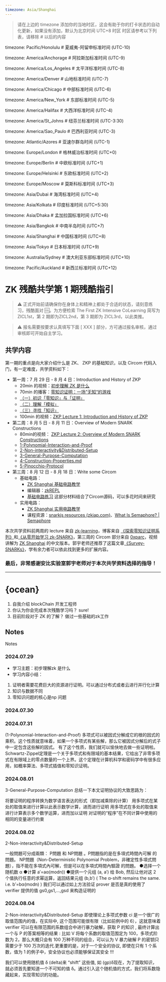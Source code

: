 ```yaml
---
timezone: Asia/Shanghai
---
```


> 请在上边的 timezone 添加你的当地时区，这会有助于你的打卡状态的自动化更新，如果没有添加，默认为北京时间 UTC+8 时区
> 时区请参考以下列表，请移除 # 以后的内容

timezone: Pacific/Honolulu # 夏威夷-阿留申标准时间 (UTC-10)

timezone: America/Anchorage # 阿拉斯加标准时间 (UTC-9)

timezone: America/Los_Angeles # 太平洋标准时间 (UTC-8)

timezone: America/Denver # 山地标准时间 (UTC-7)

timezone: America/Chicago # 中部标准时间 (UTC-6)

timezone: America/New_York # 东部标准时间 (UTC-5)

timezone: America/Halifax # 大西洋标准时间 (UTC-4)

timezone: America/St_Johns # 纽芬兰标准时间 (UTC-3:30)

timezone: America/Sao_Paulo # 巴西利亚时间 (UTC-3)

timezone: Atlantic/Azores # 亚速尔群岛时间 (UTC-1)

timezone: Europe/London # 格林威治标准时间 (UTC+0)

timezone: Europe/Berlin # 中欧标准时间 (UTC+1)

timezone: Europe/Helsinki # 东欧标准时间 (UTC+2)

timezone: Europe/Moscow # 莫斯科标准时间 (UTC+3)

timezone: Asia/Dubai # 海湾标准时间 (UTC+4)

timezone: Asia/Kolkata # 印度标准时间 (UTC+5:30)

timezone: Asia/Dhaka # 孟加拉国标准时间 (UTC+6)

timezone: Asia/Bangkok # 中南半岛时间 (UTC+7)

timezone: Asia/Shanghai # 中国标准时间 (UTC+8)

timezone: Asia/Tokyo # 日本标准时间 (UTC+9)

timezone: Australia/Sydney # 澳大利亚东部标准时间 (UTC+10)

timezone: Pacific/Auckland # 新西兰标准时间 (UTC+12)

# ZK 残酷共学第 1 期残酷指引

> ⚠️ 正式开始前请确保你在身体上和精神上都处于合适的状态，请刻意练习，残酷面对 🆒。为方便检索 The First ZK Intensive CoLearning 简写为 ZICL1st，第 2 期即为ZICL2nd，第 3 期即为 ZICL3rd，以此类推。

> ⚠️ 报名需要按要求认真填写下面 [ XXX ] 部分，方可通过报名审核，通过审核即可开始自主学习。

## 共学内容

第一期的重点是向大家介绍什么是 ZK、 ZKP 的基础知识，以及 Circom 代码入门，有一定难度，共学资料如下：

- 第一周：7 月 29 日 - 8 月 4 日：Introduction and History of ZKP
    - 20min 的视频：[初步理解 ZK 是什么](https://www.youtube.com/watch?v=fOGdb1CTu5c)
    - 70min 的播客：[零知识证明：一场”无知“的游戏](https://www.xiaoyuzhoufm.com/episode/6672a76bb6a8412729e0b103)
    - [（一）初识「零知识」与「证明」](https://learn.z2o-k7e.world/zkp-intro/1/zkp-back.html)
    - [（二）理解「模拟」](https://learn.z2o-k7e.world/zkp-intro/2/zkp-simu.html)
    - [（三）寻找「知识」](https://learn.z2o-k7e.world/zkp-intro/3/zkp-pok.html)
    - 100min 的视频：[ZKP Lecture 1: Introduction and History of ZKP](https://www.youtube.com/watch?v=uchjTIlPzFo)
- 第二周：8 月 5 日 - 8 月 11 日：Overview of Modern SNARK Constructions
    - 80min的视频： [ZKP Lecture 2: Overview of Modern SNARK Constructions](https://www.youtube.com/watch?v=bGEXYpt3sj0)
    - [1-Polynomial-Interaction-and-Proof](https://learn.z2o-k7e.world/zk-snarks/1-Polynomial-Interaction-and-Proof.html)
    - [2-Non-interactivity&Distributed-Setup](https://learn.z2o-k7e.world/zk-snarks/2-Non-interactivity&Distributed-Setup.html)
    - [3-General-Purpose-Computation](https://learn.z2o-k7e.world/zk-snarks/3-General-Purpose-Computation.html)
    - [4-Construction-Properties.md](https://learn.z2o-k7e.world/zk-snarks/4-Construction-Properties.html)
    - [5-Pinocchio-Protocol](https://learn.z2o-k7e.world/zk-snarks/5-Pinocchio-Protocol.html)
- 第三周：8 月 12 日 - 8 月 18 日：Write some Circom
    - 基础电路：
        - [ZK Shanghai 基础电路教学](https://www.youtube.com/watch?v=CTJ1JkYLiyw&ab_channel=SutuLabs)
        - 编辑器：[zkREPL](https://zkrepl.dev/)
        - [基础电路练习](https://github.com/wenjin1997/zkshanghai-workshop/blob/main/lecture2-homework.md) 这部分材料结合了Circom源码，可以多花时间来研究
    - 实用电路：
        - [ZK Shanghai 实用电路教学](https://www.youtube.com/watch?v=smJz5RdY0Nc)
        - 课程资源：[snarkjs resources (zkiap.com)](https://zkiap.com/snarkjs)、[What Is Semaphore? | Semaphore](https://docs.semaphore.pse.dev/)

本次共学资料前两周的 lecture 来自 [zk-learning](https://zk-learning.org/)，博客来自 [《探索零知识证明系列》](https://learn.z2o-k7e.world/zkp-intro/toc.html)和[《从零开始学习 zk-SNARK》](https://learn.z2o-k7e.world/zk-snarks/toc.html)，第三周的 Circom 部分来自 [0xparc](https://zkiap.com/)，视频讲解为 [ZK Shanghai](https://zkshanghai.xyz/) 的中文版本。郭宇老师还推荐了这篇文章[《Survey-SNARKs》](https://www.di.ens.fr/~nitulesc/files/Survey-SNARKs.pdf)，学有余力者可以依此找到更多的扩展内容。

### **最后，非常感谢安比实验室郭宇老师对于本次共学资料选择的指导！**

---

# {ocean}
1. 自我介绍
blockChain 开发工程师
2. 你认为你会完成本次残酷学习吗？
sure!
3. 目前阶段对于 ZK 的了解？
做过一些基础的zk工作

## Notes

<!-- Content_START -->


Notes
### 2024.07.29
- 学习主题：初步理解zk 是什么
- 学习内容小结：
1. 证明者需要花费巨大的资源进行证明。可以通过分布式或者云进行并行化计算
2. 知识与数据不同
3. 零知识问题的核心是np 问题

### 2024.07.30

### 2024.07.31 
(1-Polynomial-Interaction-and-Proof)
多项式可以被因式分解成它的根的因式的乘积。这个性质就意味着，如果一个多项式有某些解，那么它被因式分解后的式子中一定包含这些解的因式。 有了这个性质，我们就可以愉快地去做一些证明啦。
Schwartz-Zippel定理是一个关于多项式和有限域的基本结果，它给出了非零多项式在有限域上的零点数量的一个上界。这个定理在计算机科学和密码学中有很多应用，如概率算法、多项式插值和零知识证明。

### 2024.08.01 
3-General-Purpose-Computation
总结一下本文证明协议的大致思路为：

将要证明的程序转换为数学语言表达的形式（即加减乘除的计算）
用多项式在某处的取值来进行计算以此表示数学计算，进而进行证明
用多项式在多处的取值来进行计算表示多个数学运算，进而加以证明
对证明的“程序”在不同计算中使用的相同的变量进行约束

### 2024.08.02 
2-Non-interactivity&Distributed-Setup

一般問題可分成兩類： P問題 和 NP問題 。P問題指的是在多項式時間內可解 的問題。 NP問題（Non-Deterministic Polynomial Problem，非確定性多項式問題），指不能在多項式內可解，但是可以在多項式時間內驗證 的問題。
●选择一个随机数 α
●计算 a′=aα(modn))
●提供一个元组 (a, a′) 给 Bob, 然后让他对这 2 个值执行任意的求幂运算，返回结果元组 (b,b′) ( The α-shift remains the same. i.e. b′=bα(modn) )
我们可以通过如上方法验证 prover 是否是真的使用了 verifier 提供的值 gs0,gs1,…,gsd 来构造证明的


### 2024.08.04 
2-Non-interactivity&Distributed-Setup
即使理论上多项式参数 ci  是一个很广的取值范围内的值，在实际中, 这个范围可能很有限（比如前例中的 6），这就意味着 verifier 可以在有限范围的系数组合中进行暴力破解，获取 P 的知识 , 最终计算出一个与 P 的答案相等的结果 :
比如 V 将每个系数的取值范围定为 100，多项式阶数为 2，那么大概只会有 100 万种不同的组合，可以认为 V 暴力破解 P 的密钥只需要少于 100 万次的迭代.更重要的是，对于一个安全的协议, 即使在只有 1 个系数，值为 1 的例子中，安全协议也必须能够保证其安全 !!!

我们可以使用随机值 δ (delta)来 “shift” 这些值, 如 (gp)δ现在，为了提取知识，就必须首先要知道一个不可知的值 δ。通过引入这个随机值的方式，我们将系数隐藏起来，实现零知识的功能。


<!-- Content_END -->
